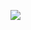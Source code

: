 ![](http://github-profile-summary-cards.vercel.app/api/cards/profile-details?username=FasadSalatov&theme=default)
